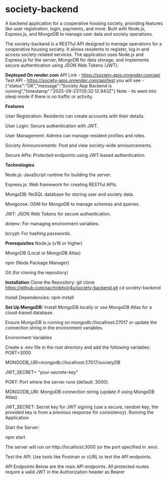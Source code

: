 # society-backend
A backend application for a cooperative housing society, providing features like user registration, login, payments, and more. Built with Node.js, Express.js, and MongoDB to manage user data and society operations.

The society-backend is a RESTful API designed to manage operations for a cooperative housing society. It allows residents to register, log in and access society-related services. The application uses Node.js and Express.js for the server, MongoDB for data storage, and implements secure authentication using JSON Web Tokens (JWT).

**Deployed On render.com**
API Link - https://society-apis.onrender.com/api
Test API - https://society-apis.onrender.com/api/test
you will see - {"status":"OK","message":"Society App Backend is running","timestamp":"2025-09-23T05:32:12.943Z"}
Note - its went into sleep mode if there is no traffic or activity.

**Features**

User Registration: Residents can create accounts with their details.

User Login: Secure authentication with JWT.

User Management: Admins can manage resident profiles and roles.

Society Announcements: Post and view society-wide announcements.

Secure APIs: Protected endpoints using JWT-based authentication.

**Technologies**

Node.js: JavaScript runtime for building the server.

Express.js: Web framework for creating RESTful APIs.

MongoDB: NoSQL database for storing user and society data.

Mongoose: ODM for MongoDB to manage schemas and queries.

JWT: JSON Web Tokens for secure authentication.

dotenv: For managing environment variables.

bcrypt: For hashing passwords.

**Prerequisites**
Node.js (v16 or higher)

MongoDB (Local or MongoDB Atlas)

npm (Node Package Manager)

Git (for cloning the repository)


**Installation**
Clone the Repository: git clone https://github.com/sachinbhoir4u/society-backend.git
cd society-backend

Install Dependencies:
 npm install
 
**Set Up MongoDB:**
Install MongoDB locally or use MongoDB Atlas for a cloud-based database.

Ensure MongoDB is running on mongodb://localhost:27017 or update the connection string in the environment variables.

Environment Variables

Create a .env file in the root directory and add the following variables:
PORT=3000

MONGODB_URI=mongodb://localhost:27017/societyDB

JWT_SECRET= "your-secrete-key"

PORT: Port where the server runs (default: 3000).

MONGODB_URI: MongoDB connection string (update if using MongoDB Atlas).

JWT_SECRET: Secret key for JWT signing (use a secure, random key; the provided key is from a previous response for consistency).
Running the Application

Start the Server:

 npm start
 
 The server will run on http://localhost:3000 (or the port specified in .env).

Test the API:
Use tools like Postman or cURL to test the API endpoints.


API Endpoints
Below are the main API endpoints. All protected routes require a valid JWT in the Authorization header as Bearer <token>
